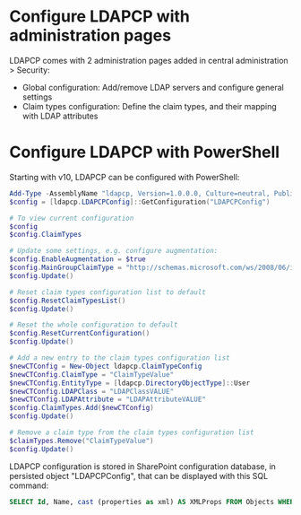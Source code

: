 # Configure LDAPCP with administration pages

LDAPCP comes with 2 administration pages added in central administration > Security:

- Global configuration: Add/remove LDAP servers and configure general settings
- Claim types configuration: Define the claim types, and their mapping with LDAP attributes

# Configure LDAPCP with PowerShell

Starting with v10, LDAPCP can be configured with PowerShell:

```powershell
Add-Type -AssemblyName "ldapcp, Version=1.0.0.0, Culture=neutral, PublicKeyToken=80be731bc1a1a740"
$config = [ldapcp.LDAPCPConfig]::GetConfiguration("LDAPCPConfig")

# To view current configuration
$config
$config.ClaimTypes

# Update some settings, e.g. configure augmentation:
$config.EnableAugmentation = $true
$config.MainGroupClaimType = "http://schemas.microsoft.com/ws/2008/06/identity/claims/role"
$config.Update()

# Reset claim types configuration list to default
$config.ResetClaimTypesList()
$config.Update()

# Reset the whole configuration to default
$config.ResetCurrentConfiguration()
$config.Update()

# Add a new entry to the claim types configuration list
$newCTConfig = New-Object ldapcp.ClaimTypeConfig
$newCTConfig.ClaimType = "ClaimTypeValue"
$newCTConfig.EntityType = [ldapcp.DirectoryObjectType]::User
$newCTConfig.LDAPClass = "LDAPClassVALUE"
$newCTConfig.LDAPAttribute = "LDAPAttributeVALUE"
$config.ClaimTypes.Add($newCTConfig)
$config.Update()

# Remove a claim type from the claim types configuration list
$claimTypes.Remove("ClaimTypeValue")
$config.Update()
```

LDAPCP configuration is stored in SharePoint configuration database, in persisted object "LDAPCPConfig", that can be displayed with this SQL command:

```sql
SELECT Id, Name, cast (properties as xml) AS XMLProps FROM Objects WHERE Name = 'LdapcpConfig'
```
